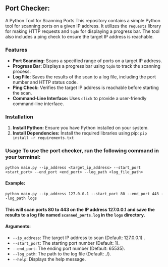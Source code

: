 ## Port Checker: 
A Python Tool for Scanning Ports This repository contains a simple Python tool for scanning ports on a given IP address. It utilizes the `requests` library for making HTTP requests and `tqdm` for displaying a progress bar. The tool also includes a ping check to ensure the target IP address is reachable. 
### Features 
- **Port Scanning:** Scans a specified range of ports on a target IP address. 
- **Progress Bar:** Displays a progress bar using `tqdm` to track the scanning process. 
- **Log File:** Saves the results of the scan to a log file, including the port number and HTTP status code. 
- **Ping Check:** Verifies the target IP address is reachable before starting the scan. 
- **Command-Line Interface:** Uses `click` to provide a user-friendly command-line interface. 
### Installation 
1. **Install Python:** Ensure you have Python installed on your system. 
2. **Install Dependencies:** Install the required libraries using pip: `pip install -r requirements.txt`
### Usage To use the port checker, run the following command in your terminal: 
``` 
python main.py --ip_address <target_ip_address> --start_port <start_port> --end_port <end_port> --log_path <log_file_path> 
```

#### **Example:** 
``` 
python main.py --ip_address 127.0.0.1 --start_port 80 --end_port 443 --log_path logs
```
#### This will scan ports 80 to 443 on the IP address 127.0.0.1 and save the results to a log file named `scanned_ports.log` in the `logs` directory. 
#### **Arguments:** 
- `--ip_address`: The target IP address to scan (Default: 127.0.0.1) .
- `--start_port`: The starting port number (Default: 1).
- `--end_port`: The ending port number (Default: 65535).
- `--log_path`: The path to the log file (Default: ./).
- `--help`: Displays the help message.